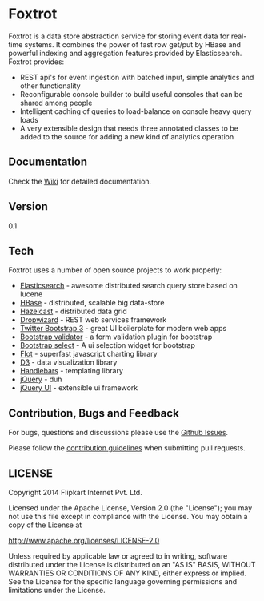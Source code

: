 Foxtrot
=========

Foxtrot is a data store abstraction service for storing event data for real-time systems. It combines the power of fast row get/put by HBase and powerful indexing and aggregation features provided by Elasticsearch. Foxtrot provides:

  - REST api's for event ingestion with batched input, simple analytics and other functionality
  - Reconfigurable console builder to build useful consoles that can be shared among people
  - Intelligent caching of queries to load-balance on console heavy query loads
  - A very extensible design that needs three annotated classes to be added to the source for adding a new kind of analytics operation

Documentation
-------------
Check the [Wiki](https://github.com/flipkart-incubator/foxtrot/wiki/Introduction) for detailed documentation.

Version
----

0.1

Tech
-----------

Foxtrot uses a number of open source projects to work properly:

* [Elasticsearch](http://www.elasticsearch.org/) - awesome distributed search query store based on lucene
* [HBase](http://hbase.apache.org/) - distributed, scalable big data-store
* [Hazelcast](http://hazelcast.org/) - distributed data grid
* [Dropwizard](https://dropwizard.github.io/dropwizard/) - REST web services framework
* [Twitter Bootstrap 3](http://getbootstrap.com/) - great UI boilerplate for modern web apps
* [Bootstrap validator](https://github.com/1000hz/bootstrap-validator) - a form validation plugin for bootstrap
* [Bootstrap select](http://silviomoreto.github.io/bootstrap-select/) - A ui selection widget for bootstrap
* [Flot](http://www.flotcharts.org/) - superfast javascript charting library
* [D3](http://d3js.org/) - data visualization library
* [Handlebars](http://handlebarsjs.com/) - templating library
* [jQuery](http://jquery.com) - duh
* [jQuery UI](http://jqueryui.com) - extensible ui framework

Contribution, Bugs and Feedback
-------------------------------

For bugs, questions and discussions please use the [Github Issues](https://github.com/flipkart-incubator/foxtrot/issues).

Please follow the [contribution guidelines](https://github.com/flipkart-incubator/foxtrot/blob/master/CONTRIBUTING.md) when submitting pull requests.


LICENSE
-------

Copyright 2014 Flipkart Internet Pvt. Ltd.

Licensed under the Apache License, Version 2.0 (the "License");
you may not use this file except in compliance with the License.
You may obtain a copy of the License at

http://www.apache.org/licenses/LICENSE-2.0

Unless required by applicable law or agreed to in writing, software
distributed under the License is distributed on an "AS IS" BASIS,
WITHOUT WARRANTIES OR CONDITIONS OF ANY KIND, either express or implied.
See the License for the specific language governing permissions and
limitations under the License.

